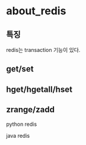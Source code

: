 # about_redis

## 특징

redis는 transaction 기능이 있다.

## get/set


## hget/hgetall/hset


## zrange/zadd




python redis


java redis
